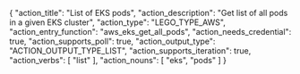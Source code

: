 {
"action_title": "List of EKS pods",
"action_description": "Get list of all pods in a given EKS cluster",
"action_type": "LEGO_TYPE_AWS",
"action_entry_function": "aws_eks_get_all_pods",
"action_needs_credential": true,
"action_supports_poll": true,
"action_output_type": "ACTION_OUTPUT_TYPE_LIST",
"action_supports_iteration": true,
"action_verbs": [
"list"
],
"action_nouns": [
"eks",
"pods"
]
}
